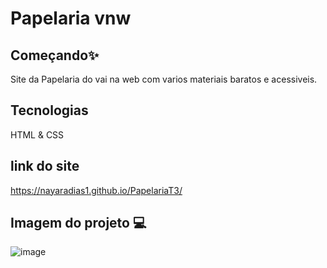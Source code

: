 # Papelaria vnw
## Começando✨
Site da Papelaria do vai na web com varios materiais baratos e acessiveis.
## Tecnologias 
HTML & CSS
## link do site
https://nayaradias1.github.io/PapelariaT3/
## Imagem do projeto 💻
![image](https://github.com/nayaradias1/PapelariaT3/assets/108825601/69db94cf-e604-4482-81bb-d9acd92588db)
